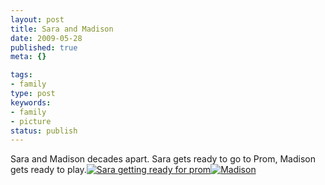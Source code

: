 ```yaml
---
layout: post
title: Sara and Madison
date: 2009-05-28
published: true
meta: {}

tags:
- family
type: post
keywords:
- family
- picture
status: publish
---
```

Sara and Madison decades apart.  Sara gets ready to go to Prom, Madison gets ready to play.[![Sara getting ready for prom](http://media.eick.us/2011/05/3563686792_019270a426.jpg)](http://www.flickr.com/photos/19429588@N00/3563686792 "View 'Sara getting ready for prom' on Flickr.com")[![Madison](http://media.eick.us/2011/05/3562873727_bc00a1ce18.jpg)](http://www.flickr.com/photos/19429588@N00/3562873727 "View 'Madison' on Flickr.com")
